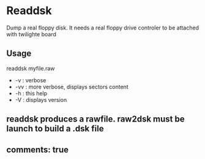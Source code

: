 # Readdsk

Dump a real floppy disk. It needs a real floppy drive controler to be attached with twilighte board

## Usage

readdsk myfile.raw

* -v : verbose
* -vv : more verbose, displays sectors content
* -h : this help
* -V : displays version

readdsk produces a rawfile. raw2dsk must be launch to build a .dsk file
---
comments: true
---
